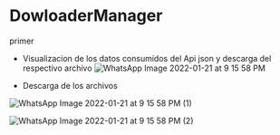 # DowloaderManager
primer

* Visualizacion de los datos consumidos del Api json y descarga del respectivo archivo
![WhatsApp Image 2022-01-21 at 9 15 58 PM](https://user-images.githubusercontent.com/67810669/150621639-dd5ab012-244d-44c3-aa61-fd2f7de58b7b.jpeg)

* Descarga de los archivos

![WhatsApp Image 2022-01-21 at 9 15 58 PM (1)](https://user-images.githubusercontent.com/67810669/150621638-ec5653cc-b2be-45d3-a4b1-7979574a643f.jpeg)

![WhatsApp Image 2022-01-21 at 9 15 58 PM (2)](https://user-images.githubusercontent.com/67810669/150621636-894b01a4-46ae-4fbb-90e0-0a5c9bfdec45.jpeg)
